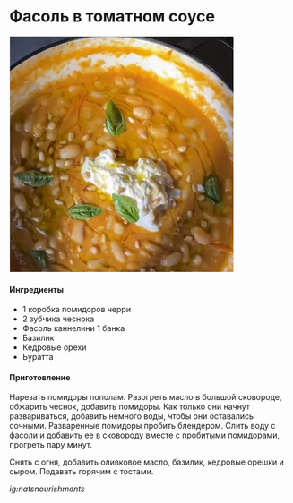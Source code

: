 ﻿---
image: ../pics/tomato-beans.jpg
---
# Фасоль в томатном соусе

![Фасоль в томатном соусе](../pics/tomato-beans.jpg)

#### Ингредиенты

* 1 коробка помидоров черри
* 2 зубчика чеснока
* Фасоль каннелини 1 банка
* Базилик
* Кедровые орехи
* Буратта

#### Приготовление

Нарезать помидоры пополам. Разогреть масло в большой сковороде, обжарить чеснок, добавить помидоры. Как только они начнут развариваться, добавить немного воды, чтобы они оставались сочными. Разваренные помидоры пробить блендером. Слить воду с фасоли и добавить ее в сковороду вместе с пробитыми помидорами, прогреть пару минут. 

Снять с огня, добавить оливковое масло, базилик, кедровые орешки и сыром. Подавать горячим с тостами.

*ig:natsnourishments*
